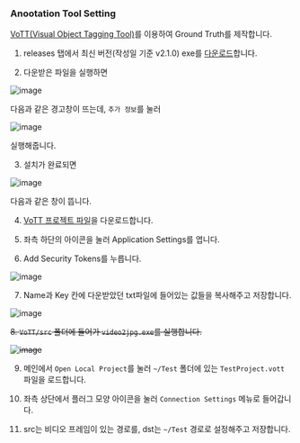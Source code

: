 
### Anootation Tool Setting

[VoTT(Visual Object Tagging Tool)](https://github.com/microsoft/VoTT)를 이용하여 Ground Truth를 제작합니다.

1. releases 탭에서 최신 버전(작성일 기준 v2.1.0) exe를 [다운로드](https://github.com/microsoft/VoTT/releases/download/v2.1.0/vott-2.1.0-win32.exe)합니다.

2. 다운받은 파일을 실행하면

![image](https://user-images.githubusercontent.com/30471027/58376468-f00a0d00-7fa6-11e9-9886-cbf6644b327d.png)

다음과 같은 경고창이 뜨는데, `추가 정보`를 눌러 

![image](https://user-images.githubusercontent.com/30471027/58376473-0e700880-7fa7-11e9-8fcb-0a4aa6678e05.png)

실행해줍니다.

3. 설치가 완료되면

![image](https://user-images.githubusercontent.com/30471027/58376487-5858ee80-7fa7-11e9-838c-760709e41304.png)

다음과 같은 창이 뜹니다.

4. [VoTT 프로젝트 파일](https://github.com/sejongbhaj/SituationClassifier/tree/master/VoTT)을 다운로드합니다.

5. 좌측 하단의 아이콘을 눌러 Application Settings를 엽니다.

6. Add Security Tokens를 누릅니다.

![image](https://user-images.githubusercontent.com/30471027/58376695-fef2be80-7faa-11e9-8267-99912a532d3b.png)

7. Name과 Key 칸에 다운받았던 txt파일에 들어있는 값들을 복사해주고 저장합니다.

![image](https://user-images.githubusercontent.com/30471027/58376700-10d46180-7fab-11e9-9c97-2424bbcdfa86.png)

~~8. `VoTT/src` 폴더에 들어가 `video2jpg.exe`를 실행합니다.~~

~~![image](https://user-images.githubusercontent.com/30471027/58391751-1ba5f980-8072-11e9-9bbf-52dfc0d1e95e.png)~~

9. 메인에서 `Open Local Project`를 눌러 `~/Test` 폴더에 있는 `TestProject.vott` 파일을 로드합니다.

10. 좌측 상단에서 플러그 모양 아이콘을 눌러 `Connection Settings` 메뉴로 들어갑니다.

11. src는 비디오 프레임이 있는 경로를, dst는 `~/Test` 경로로 설정해주고 저장합니다.
